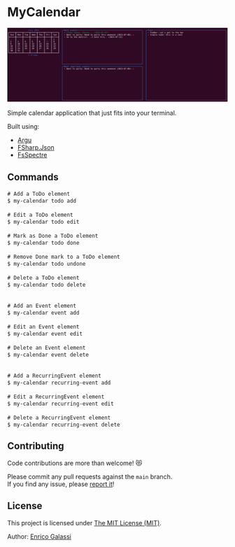 # MyCalendar

![Showcase](https://raw.githubusercontent.com/galassie/my-calendar/main/assets/Showcase.png)

Simple calendar application that just fits into your terminal.

Built using:
- [Argu](https://github.com/fsprojects/Argu)
- [FSharp.Json](https://github.com/fsprojects/FSharp.Json)
- [FsSpectre](https://github.com/galassie/fs-spectre)

## Commands 

``` shell
# Add a ToDo element
$ my-calendar todo add

# Edit a ToDo element
$ my-calendar todo edit

# Mark as Done a ToDo element
$ my-calendar todo done

# Remove Done mark to a ToDo element
$ my-calendar todo undone

# Delete a ToDo element
$ my-calendar todo delete


# Add an Event element
$ my-calendar event add

# Edit an Event element
$ my-calendar event edit

# Delete an Event element
$ my-calendar event delete


# Add a RecurringEvent element
$ my-calendar recurring-event add

# Edit a RecurringEvent element
$ my-calendar recurring-event edit

# Delete a RecurringEvent element
$ my-calendar recurring-event delete
```
## Contributing

Code contributions are more than welcome! 😻

Please commit any pull requests against the `main` branch.  
If you find any issue, please [report it](https://github.com/galassie/my-calendar/issues)!

## License

This project is licensed under [The MIT License (MIT)](https://raw.githubusercontent.com/galassie/my-calendar/master/LICENSE.md).

Author: [Enrico Galassi](https://twitter.com/enricogalassi88)